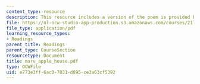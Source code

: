 ```yaml
---
content_type: resource
description: This resource includes a version of the poem is provided by Andrew Marvell.
file: https://ol-ocw-studio-app-production.s3.amazonaws.com/courses/21l-004-major-poets-fall-2001/e773e3ff6ac07031d895ce3a63cf5392_marv_apple_house.pdf
file_type: application/pdf
learning_resource_types:
- Readings
parent_title: Readings
parent_type: CourseSection
resourcetype: Document
title: marv_apple_house.pdf
type: OCWFile
uid: e773e3ff-6ac0-7031-d895-ce3a63cf5392
---
```

